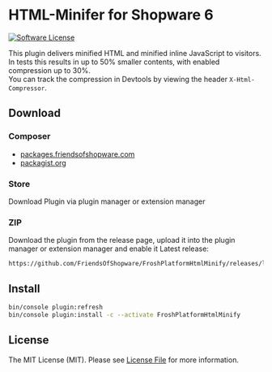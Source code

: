 # HTML-Minifer for Shopware 6

[![Software License](https://img.shields.io/badge/license-MIT-brightgreen.svg?style=flat-square)](LICENSE.md)

This plugin delivers minified HTML and minified inline JavaScript to visitors.  
In tests this results in up to 50% smaller contents, with enabled compression up to 30%.  
You can track the compression in Devtools by viewing the header `X-Html-Compressor`.

## Download

### Composer

* [packages.friendsofshopware.com](https://packages.friendsofshopware.com/packages/froshplatformhtmlminify)
* [packagist.org](https://packagist.org/packages/frosh/platform-html-minify)

### Store

Download Plugin via plugin manager or extension manager

### ZIP

Download the plugin from the release page, upload it into the plugin manager or extension manager and enable it
Latest release:
```
https://github.com/FriendsOfShopware/FroshPlatformHtmlMinify/releases/latest/download/FroshPlatformHtmlMinify.zip
```

## Install

```bash
bin/console plugin:refresh
bin/console plugin:install -c --activate FroshPlatformHtmlMinify
```


## License

The MIT License (MIT). Please see [License File](LICENSE.md) for more information.
